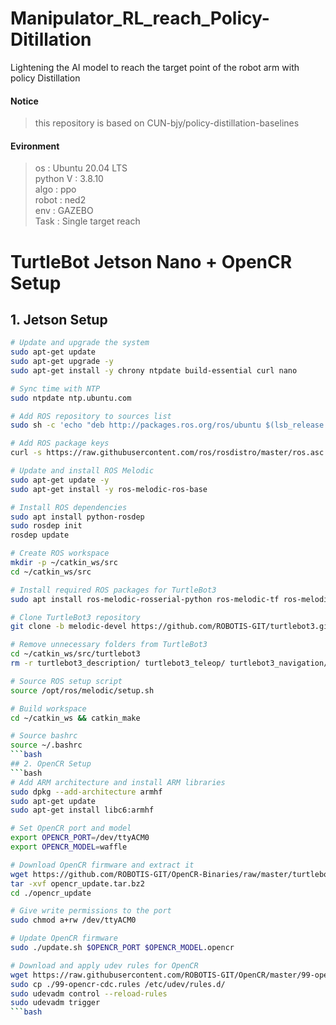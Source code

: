 # Manipulator_RL_reach_Policy-Ditillation
Lightening the AI model to reach the target point of the robot arm with policy Distillation

#### Notice
>this repository is based on CUN-bjy/policy-distillation-baselines

#### Evironment
>os : Ubuntu 20.04 LTS<br/>
>python V : 3.8.10<br/>
>algo : ppo<br/>
>robot : ned2<br/>
>env : GAZEBO<br/>
>Task : Single target reach

# TurtleBot Jetson Nano + OpenCR Setup

## 1. Jetson Setup

```bash
# Update and upgrade the system
sudo apt-get update
sudo apt-get upgrade -y
sudo apt-get install -y chrony ntpdate build-essential curl nano

# Sync time with NTP
sudo ntpdate ntp.ubuntu.com

# Add ROS repository to sources list
sudo sh -c 'echo "deb http://packages.ros.org/ros/ubuntu $(lsb_release -sc) main" > /etc/apt/sources.list.d/ros-latest.list'

# Add ROS package keys
curl -s https://raw.githubusercontent.com/ros/rosdistro/master/ros.asc | sudo apt-key add -

# Update and install ROS Melodic
sudo apt-get update -y
sudo apt-get install -y ros-melodic-ros-base

# Install ROS dependencies
sudo apt install python-rosdep
sudo rosdep init
rosdep update

# Create ROS workspace
mkdir -p ~/catkin_ws/src
cd ~/catkin_ws/src

# Install required ROS packages for TurtleBot3
sudo apt install ros-melodic-rosserial-python ros-melodic-tf ros-melodic-hls-lfcd-lds-driver ros-melodic-turtlebot3-msgs ros-melodic-dynamixel-sdk

# Clone TurtleBot3 repository
git clone -b melodic-devel https://github.com/ROBOTIS-GIT/turtlebot3.git

# Remove unnecessary folders from TurtleBot3
cd ~/catkin_ws/src/turtlebot3
rm -r turtlebot3_description/ turtlebot3_teleop/ turtlebot3_navigation/ turtlebot3_slam/ turtlebot3_example/

# Source ROS setup script
source /opt/ros/melodic/setup.sh

# Build workspace
cd ~/catkin_ws && catkin_make

# Source bashrc
source ~/.bashrc
```bash
## 2. OpenCR Setup
```bash
# Add ARM architecture and install ARM libraries
sudo dpkg --add-architecture armhf
sudo apt-get update
sudo apt-get install libc6:armhf

# Set OpenCR port and model
export OPENCR_PORT=/dev/ttyACM0
export OPENCR_MODEL=waffle

# Download OpenCR firmware and extract it
wget https://github.com/ROBOTIS-GIT/OpenCR-Binaries/raw/master/turtlebot3/ROS1/latest/opencr_update.tar.bz2
tar -xvf opencr_update.tar.bz2
cd ./opencr_update

# Give write permissions to the port
sudo chmod a+rw /dev/ttyACM0

# Update OpenCR firmware
sudo ./update.sh $OPENCR_PORT $OPENCR_MODEL.opencr

# Download and apply udev rules for OpenCR
wget https://raw.githubusercontent.com/ROBOTIS-GIT/OpenCR/master/99-opencr-cdc.rules
sudo cp ./99-opencr-cdc.rules /etc/udev/rules.d/
sudo udevadm control --reload-rules
sudo udevadm trigger
```bash
